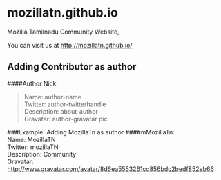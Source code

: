 # mozillatn.github.io
Mozilla Tamilnadu Community Website,

You can visit us at http://mozillatn.github.io/

## Adding Contributor as author
####Author Nick:
>Name: author-name<br />
>Twitter: author-twitterhandle<br />
>Description: about-author <br />
>Gravatar: author-gravatar pic <br />
    
###Example: Adding MozillaTn as author
####mMozillaTn:<br />
Name: MozillaTN <br />
Twitter: mozillaTN<br />
Description: Community <br />
Gravatar: http://www.gravatar.com/avatar/8d6ea5553261cc856bdc2bedf852eb66 <br />
